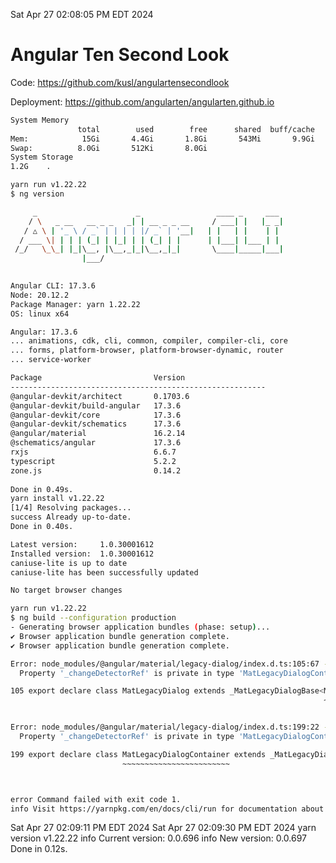 Sat Apr 27 02:08:05 PM EDT 2024

# Angular Ten Second Look

Code: https://github.com/kusl/angulartensecondlook

Deployment: https://github.com/angularten/angularten.github.io

```bash
System Memory
               total        used        free      shared  buff/cache   available
Mem:            15Gi       4.4Gi       1.8Gi       543Mi       9.9Gi        10Gi
Swap:          8.0Gi       512Ki       8.0Gi
System Storage
1.2G	.
```
```bash
yarn run v1.22.22
$ ng version

     _                      _                 ____ _     ___
    / \   _ __   __ _ _   _| | __ _ _ __     / ___| |   |_ _|
   / △ \ | '_ \ / _` | | | | |/ _` | '__|   | |   | |    | |
  / ___ \| | | | (_| | |_| | | (_| | |      | |___| |___ | |
 /_/   \_\_| |_|\__, |\__,_|_|\__,_|_|       \____|_____|___|
                |___/
    

Angular CLI: 17.3.6
Node: 20.12.2
Package Manager: yarn 1.22.22
OS: linux x64

Angular: 17.3.6
... animations, cdk, cli, common, compiler, compiler-cli, core
... forms, platform-browser, platform-browser-dynamic, router
... service-worker

Package                         Version
---------------------------------------------------------
@angular-devkit/architect       0.1703.6
@angular-devkit/build-angular   17.3.6
@angular-devkit/core            17.3.6
@angular-devkit/schematics      17.3.6
@angular/material               16.2.14
@schematics/angular             17.3.6
rxjs                            6.6.7
typescript                      5.2.2
zone.js                         0.14.2
    
Done in 0.49s.
yarn install v1.22.22
[1/4] Resolving packages...
success Already up-to-date.
Done in 0.40s.
```
```bash
Latest version:     1.0.30001612
Installed version:  1.0.30001612
caniuse-lite is up to date
caniuse-lite has been successfully updated

No target browser changes
```
```bash
yarn run v1.22.22
$ ng build --configuration production
- Generating browser application bundles (phase: setup)...
✔ Browser application bundle generation complete.
✔ Browser application bundle generation complete.

Error: node_modules/@angular/material/legacy-dialog/index.d.ts:105:67 - error TS2344: Type 'MatLegacyDialogContainer' does not satisfy the constraint '_MatDialogContainerBase'.
  Property '_changeDetectorRef' is private in type 'MatLegacyDialogContainer' but not in type '_MatDialogContainerBase'.

105 export declare class MatLegacyDialog extends _MatLegacyDialogBase<MatLegacyDialogContainer> {
                                                                      ~~~~~~~~~~~~~~~~~~~~~~~~


Error: node_modules/@angular/material/legacy-dialog/index.d.ts:199:22 - error TS2415: Class 'MatLegacyDialogContainer' incorrectly extends base class '_MatDialogContainerBase'.
  Property '_changeDetectorRef' is private in type 'MatLegacyDialogContainer' but not in type '_MatDialogContainerBase'.

199 export declare class MatLegacyDialogContainer extends _MatLegacyDialogContainerBase {
                         ~~~~~~~~~~~~~~~~~~~~~~~~



error Command failed with exit code 1.
info Visit https://yarnpkg.com/en/docs/cli/run for documentation about this command.
```
Sat Apr 27 02:09:11 PM EDT 2024
Sat Apr 27 02:09:30 PM EDT 2024
yarn version v1.22.22
info Current version: 0.0.696
info New version: 0.0.697
Done in 0.12s.
